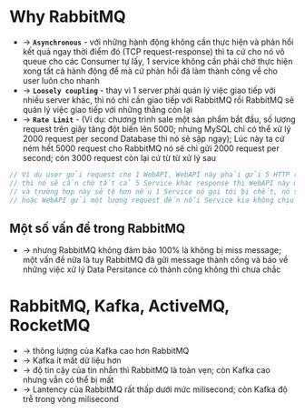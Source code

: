 
# Why RabbitMQ
* -> **`Asynchronous`** - với những hành động không cần thực hiện và phản hổi kết quả ngay thời điểm đó (TCP request-response) thì ta cứ cho nó vô queue cho các Consumer tự lấy, 1 service không cần phải chờ thực hiện xong tất cả hành động để mà cứ phản hổi đã làm thành công về cho user luôn cho nhanh
* -> **`Loosely coupling`** - thay vì 1 server phải quản lý việc giao tiếp với nhiều server khác, thì nó chỉ cần giao tiếp với RabbitMQ rồi RabbitMQ sẽ quản lý việc giao tiếp với những thằng còn lại
* -> **`Rate Limit`** - (Ví dụ: chương trình sale một sản phẩm bắt đầu, số lượng request trên giây tăng đột biến lên 5000; nhưng MySQL chỉ có thể xử lý 2000 request per second Database thì nó sẽ sập ngay); Lúc này ta cứ ném hết 5000 request cho RabbitMQ nó sẽ chỉ gửi 2000 request per second; còn 3000 request còn lại cứ từ từ xử lý sau

```cs
// Ví dụ user gửi request cho 1 WebAPI, WebAPI này phải gửi 5 HTTP request đến 5 services khác để hoàn thành business logic
// thì nó sẽ cần chờ tất cả 5 Service khác response thì WebAPI này mới có thể response cho user
// và trường hợp này sẽ tệ hơn nếu 1 Service nó gọi tới bị chết, nó sẽ phải request over and over again
// hoặc WebAPI gửi một lượng request đến nỗi Service kia không chịu nổi, nó sẽ làm sập Service
```

## Một số vấn đề trong RabbitMQ 
* -> nhưng RabbitMQ không đảm bảo 100% là không bị miss message; một vấn đề nữa là tuy RabbitMQ đã gửi message thành công và báo về những việc xử lý Data Persitance có thành công không thì chưa chắc

# RabbitMQ, Kafka, ActiveMQ, RocketMQ
* -> thông lượng của Kafka cao hơn RabbitMQ
* -> Kafka ít mất dữ liệu hơn
* -> độ tin cậy của tin nhắn thì RabbitMQ là toàn vẹn; còn Kafka cao nhưng vẫn có thể bị mất
* -> Lantency của RabbitMQ rất thấp dưới mức milisecond; còn Kafka độ trễ trong vòng milisecond 
